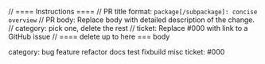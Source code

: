 // ==== Instructions ====
//   PR title format: `package[/subpackage]: concise overview`
//   PR body: Replace body with detailed description of the change.
//   category: pick one, delete the rest
//   ticket: Replace #000 with link to a GitHub issue
// ==== delete up to here ===
body

category: bug feature refactor docs test fixbuild misc
ticket: #000
